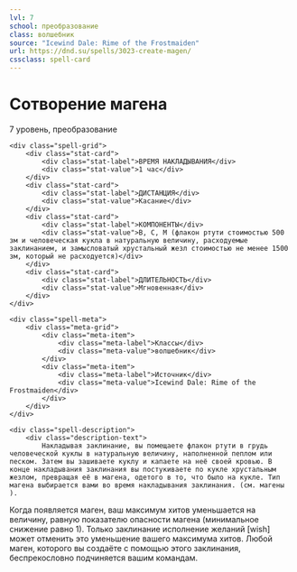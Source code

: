 ```yaml
---
lvl: 7
school: преобразование
class: волшебник
source: "Icewind Dale: Rime of the Frostmaiden"
url: https://dnd.su/spells/3023-create-magen/
cssclass: spell-card
---
```


<div class="spell-container">
    <div class="spell-header">
        <h1 class="spell-name">Сотворение магена</h1>
        <div class="spell-level">7 уровень, преобразование</div>
    </div>
    
    <div class="spell-grid">
        <div class="stat-card">
            <div class="stat-label">ВРЕМЯ НАКЛАДЫВАНИЯ</div>
            <div class="stat-value">1 час</div>
        </div>
        <div class="stat-card">
            <div class="stat-label">ДИСТАНЦИЯ</div>
            <div class="stat-value">Касание</div>
        </div>
        <div class="stat-card">
            <div class="stat-label">КОМПОНЕНТЫ</div>
            <div class="stat-value">В, С, М (флакон ртути стоимостью 500 зм и человеческая кукла в натуральную величину, расходуемые заклинанием, и замысловатый хрустальный жезл стоимостью не менее 1500 зм, который не расходуется)</div>
        </div>
        <div class="stat-card">
            <div class="stat-label">ДЛИТЕЛЬНОСТЬ</div>
            <div class="stat-value">Мгновенная</div>
        </div>
    </div>
    
    <div class="spell-meta">
        <div class="meta-grid">
            <div class="meta-item">
                <div class="meta-label">Классы</div>
                <div class="meta-value">волшебник</div>
            </div>
            <div class="meta-item">
                <div class="meta-label">Источник</div>
                <div class="meta-value">Icewind Dale: Rime of the Frostmaiden</div>
            </div>
        </div>
    </div>
    
    <div class="spell-description">
        <div class="description-text">
            Накладывая заклинание, вы помещаете флакон ртути в грудь человеческой куклы в натуральную величину, наполненной пеплом или песком. Затем вы зашиваете куклу и капаете на неё своей кровью. В конце накладывания заклинания вы постукиваете по кукле хрустальным жезлом, превращая её в магена, одетого в то, что было на кукле. Тип магена выбирается вами во время накладывания заклинания. (см. магены ).
Когда появляется маген, ваш максимум хитов уменьшается на величину, равную показателю опасности магена (минимальное снижение равно 1). Только заклинание исполнение желаний [wish] может отменить это уменьшение вашего максимума хитов.
Любой маген, которого вы создаёте с помощью этого заклинания, беспрекословно подчиняется вашим командам.
        </div>
    </div>
</div>